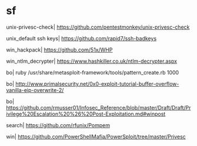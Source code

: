 # sf
unix-privesc-check| https://github.com/pentestmonkey/unix-privesc-check

unix_default ssh keys| https://github.com/rapid7/ssh-badkeys

win_hackpack| https://github.com/51x/WHP

win_ntlm_decrypter| https://www.hashkiller.co.uk/ntlm-decrypter.aspx

bo| ruby /usr/share/metasploit-framework/tools/pattern_create.rb 1000

bo| http://www.primalsecurity.net/0x0-exploit-tutorial-buffer-overflow-vanilla-eip-overwrite-2/

bo| https://github.com/rmusser01/Infosec_Reference/blob/master/Draft/Draft/Privilege%20Escalation%20%26%20Post-Exploitation.md#winpost

search| https://github.com/rfunix/Pompem

win| https://github.com/PowerShellMafia/PowerSploit/tree/master/Privesc

